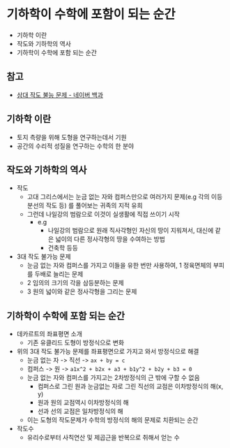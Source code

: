 # 기하학이 수학에 포함이 되는 순간

- 기하학 이란
- 작도와 기하학의 역사
- 기하학이 수학에 포함 되는 순간

## 참고

- [삼대 작도 불능 문제 - 네이버 백과](https://terms.naver.com/entry.nhn?docId=3568038&cid=58944&categoryId=58969)

## 기하학 이란

- 토지 측량을 위해 도형을 연구하는데서 기원
- 공간의 수리적 성질을 연구하는 수학의 한 분야

## 작도와 기하학의 역사

- 작도
  - 고대 그리스에서는 눈금 없는 자와 컴퍼스만으로 여러가지 문제(e.g 각의 이등분선의 작도 등) 를 풀어보는 귀족의 지적 유희
  - 그런데 나일강의 범람으로 이것이 실생활에 직접 쓰이기 시작
    - e.g
      - 나일강의 범람으로 원래 직사각형인 자신의 땅이 지워져서, 대신에 같은 넓이의 다른 정사각형의 땅을 수여하는 방법
      - 건축학 등등
- 3대 작도 불가능 문제
  - 눈금 없는 자와 컴퍼스를 가지고 이들을 유한 번만 사용하여, 1 정육면체의 부피를 두배로 늘리는 문제
  - 2 임의의 크기의 각을 삼등분하는 문제
  - 3 원의 넓이와 같은 정사각형을 그리는 문제

## 기하학이 수학에 포함 되는 순간

- 데카르트의 좌표평면 소개
  - 기존 유클리드 도형이 방정식으로 변화
- 위의 3대 작도 불가능 문제를 좌표평면으로 가지고 와서 방정식으로 해결
  - 눈금 없는 자 -> 직선 -> `ax + by = c`
  - 컴퍼스 -> 원 -> `a1x^2 + b2x + a3 + b1y^2 + b2y + b3 = 0`
  - 눈금 없는 자와 컴퍼스를 가지고는 2차방정식의 근 밖에 구할 수 없음
    - 컴퍼스로 그린 원과 눈금없는 자로 그린 직선의 교점은 이차방정식의 해(x, y)
    - 원과 원의 교점역시 이차방정식의 해
    - 선과 선의 교점은 일차방정식의 해
  - 이는 도형의 작도문제가 수학의 방정식의 해의 문제로 치환되는 순간
- 작도수
  - 유리수로부터 사칙연산 및 제곱근을 반복으로 취해서 얻는 수
